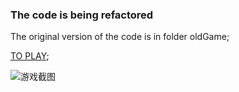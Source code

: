 ### The code is being refactored


The original version of the code is in
 folder oldGame;

[TO PLAY](http://jinboker.github.io/BattleCity/battle-city/);

![游戏截图](/game.png)
